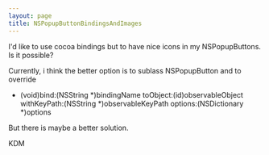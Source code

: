 ```yaml
---
layout: page
title: NSPopupButtonBindingsAndImages
---
```


I'd like to use cocoa bindings but to have nice icons in my NSPopupButtons. Is it possible?

Currently, i think the better option is to sublass NSPopupButton and to override 
- (void)bind:(NSString *)bindingName	toObject:(id)observableObject withKeyPath:(NSString *)observableKeyPath options:(NSDictionary *)options

But there is maybe a better solution.

KDM

